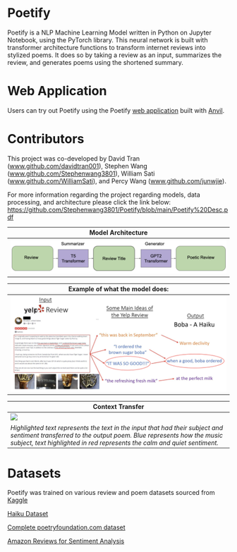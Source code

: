 # Poetify
Poetify is a NLP Machine Learning Model written in Python on Jupyter Notebook, using the PyTorch library. This neural network is built with transformer architecture functions to transform internet reviews into stylized poems. It does so by taking a review as an input, summarizes the review, and generates poems using the shortened summary.

# Web Application
Users can try out Poetify using the Poetify [web application](https://poetify.anvil.app/) built with [Anvil](https://anvil.works/).

# Contributors
This project was co-developed by David Tran (www.github.com/davidtran001), Stephen Wang (www.github.com/Stephenwang3801), William Sati (www.github.com/WilliamSati), and Percy Wang (www.github.com/junwjie).

For more information regarding the project regarding models, data processing, and architecture please click the link below: https://github.com/Stephenwang3801/Poetify/blob/main/Poetify%20Desc.pdf

|Model Architecture|
|------------------|
|<img src="https://github.com/Stephenwang3801/Poetify/raw/main/Images/Model%20Architecture.png?raw=true">|

|Example of what the model does:|
|-------------------------------|
|<img src="https://github.com/Stephenwang3801/Poetify/blob/main/Images/Problem%20Break%20down.png?raw=true">|

|Context Transfer|
|------------------|
|<img src="https://user-images.githubusercontent.com/46908974/142655752-899f0bc8-c67a-4c6a-81f4-b93ce4d4d47e.png">|
|*Highlighted text represents the text in the input that had their subject and sentiment transferred to the output poem. Blue represents how the music subject, text highlighted in red represents the calm and quiet sentiment.*|

# Datasets
Poetify was trained on various review and poem datasets sourced from [Kaggle](https://www.kaggle.com/)

[Haiku Dataset](https://www.kaggle.com/hjhalani30/haiku-dataset)

[Complete poetryfoundation.com dataset](https://www.kaggle.com/johnhallman/complete-poetryfoundationorg-dataset)

[Amazon Reviews for Sentiment Analysis](https://www.kaggle.com/bittlingmayer/amazonreviews)
